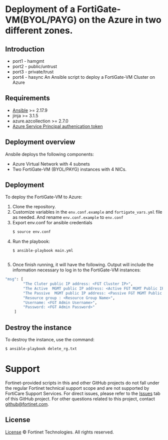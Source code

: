 # Deployment of a FortiGate-VM(BYOL/PAYG)  on the Azure in two different zones.
## Introduction
* port1 - hamgmt
* port2 - public/untrust
* port3 - private/trust
* port4 - hasync
An Ansible script to deploy a FortiGate-VM Cluster on Azure

## Requirements
* [Ansible](https://docs.ansible.com/ansible/latest/getting_started/index.html) >= 2.17.9
* jinja >= 3.1.5
* azure.azcollection >= 2.7.0
* [Azure Service Principal authenication token](https://docs.fortinet.com/document/fortigate-public-cloud/7.6.0/azure-administration-guide/948968)

## Deployment overview
Ansbile deploys the following components:
   - Azure Virtual Network with 4 subnets
   - Two FortiGate-VM (BYOL/PAYG) instances with 4 NICs.

## Deployment
To deploy the FortiGate-VM to Azure:
1. Clone the repository.
2. Customize variables in the `env.conf.example` and `fortigate_vars.yml` file as needed. And rename `env.conf.example` to `env.conf`
3. Export env.conf for ansible credentials
   ```sh
   $ source env.conf
    ```
4. Run the playbook:
   ```sh
   $ ansible-playbook main.yml
    ```
   ```
5. Once finish running, it will have the following.
Output will include the information necessary to log in to the FortiGate-VM instances:
```sh
"msg": [
        "The Cluter public IP address: <FGT Cluster IP>",
        "The Active  MGMT public IP address: <Active FGT MGMT Public IP>",
        "The Passive  MGMT public IP address: <Passive FGT MGMT Public IP>",
        "Resource group : <Resource Group Name>",
        "Username: <FGT Admin Username>",
        "Password: <FGT Admin Password>"
    ]
```

## Destroy the instance
To destroy the instance, use the command:
```sh
$ ansible-playbook delete_rg.txt 
```

# Support
Fortinet-provided scripts in this and other GitHub projects do not fall under the regular Fortinet technical support scope and are not supported by FortiCare Support Services.
For direct issues, please refer to the [Issues](https://github.com/fortinet/fortigate-ansible-deploy/issues) tab of this GitHub project.
For other questions related to this project, contact [github@fortinet.com](mailto:github@fortinet.com).

## License
[License](https://github.com/fortinet/fortigate-ansible-deploy/blob/master/LICENSE) © Fortinet Technologies. All rights reserved.

